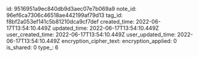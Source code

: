 id: 9516951a9ec840db9d3aec07e7b069a9
note_id: 96ef6ca7306c46518ae442199af79d13
tag_id: f8bf2a053ef141c5b81210dca9cf7def
created_time: 2022-06-17T13:54:10.449Z
updated_time: 2022-06-17T13:54:10.449Z
user_created_time: 2022-06-17T13:54:10.449Z
user_updated_time: 2022-06-17T13:54:10.449Z
encryption_cipher_text: 
encryption_applied: 0
is_shared: 0
type_: 6